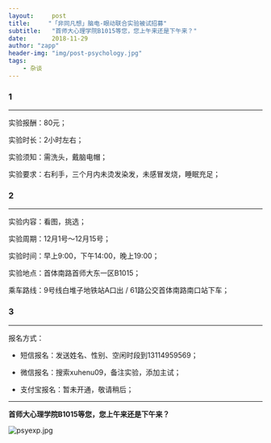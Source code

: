 ```yaml
---
layout:     post
title:     "「非同凡想」脑电-眼动联合实验被试招募"
subtitle:   "首师大心理学院B1015等您，您上午来还是下午来？"
date:       2018-11-29
author: "zapp"
header-img: "img/post-psychology.jpg"
tags:
    - 杂谈
---
```


### 1
---

实验报酬：80元；

实验时长：2小时左右；

实验须知：需洗头，戴脑电帽；

实验要求：右利手，三个月内未烫发染发，未感冒发烧，睡眠充足；

### 2
----

实验内容：看图，挑选；

实验周期：12月1号～12月15号；

实验时间：早上9:00，下午14:00，晚上19:00；

实验地点：首体南路首师大东一区B1015；

乘车路线：9号线白堆子地铁站A口出 / 61路公交首体南路南口站下车；

### 3
---

报名方式：

* 短信报名：发送姓名、性别、空闲时段到13114959569；

* 微信报名：搜索xuhenu09，备注实验，添加主试；

* 支付宝报名：暂未开通，敬请稍后；

---

**首师大心理学院B1015等您，您上午来还是下午来？**


![psyexp.jpg](http://pdsh5ir09.bkt.clouddn.com/psyexp.jpg)